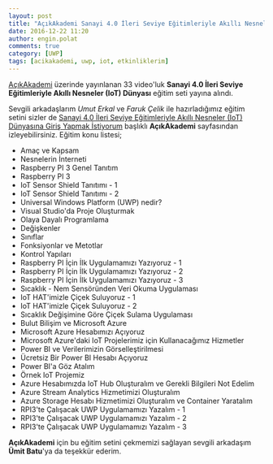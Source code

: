 ```yaml
---
layout: post
title: "AçıkAkademi Sanayi 4.0 İleri Seviye Eğitimleriyle Akıllı Nesneler (IoT) Dünyasına Giriş Yapmak İstiyorum Eğitimi 2016"
date: 2016-12-22 11:20
author: engin.polat
comments: true
category: [UWP]
tags: [acikakademi, uwp, iot, etkinliklerim]
---
```

<a href="http://www.acikakademi.com/" target="_blank">AçıkAkademi</a> üzerinde yayınlanan 33 video'luk **Sanayi 4.0 İleri Seviye Eğitimleriyle Akıllı Nesneler (IoT) Dünyası** eğitim seti yayına alındı.

Sevgili arkadaşlarım *Umut Erkal* ve *Faruk Çelik* ile hazırladığımız eğitim setini sizler de <a href="https://www.acikakademi.com/portal/egitimler/sanayi-4-0.aspx" target="_blank">Sanayi 4.0 İleri Seviye Eğitimleriyle Akıllı Nesneler (IoT) Dünyasına Giriş Yapmak İstiyorum</a> başlıklı **AçıkAkademi** sayfasından izleyebilirsiniz. Eğitim konu listesi;

*   Amaç ve Kapsam
*   Nesnelerin İnterneti
*   Raspberry PI 3 Genel Tanıtım
*   Raspberry PI 3
*   IoT Sensor Shield Tanıtımı - 1
*   IoT Sensor Shield Tanıtımı - 2
*   Universal Windows Platform (UWP) nedir?
*   Visual Studio'da Proje Oluşturmak
*   Olaya Dayalı Programlama
*   Değişkenler
*   Sınıflar
*   Fonksiyonlar ve Metotlar
*   Kontrol Yapıları
*   Raspberry PI İçin İlk Uygulamamızı Yazıyoruz - 1
*   Raspberry PI İçin İlk Uygulamamızı Yazıyoruz - 2
*   Raspberry PI İçin İlk Uygulamamızı Yazıyoruz - 3
*   Sıcaklık - Nem Sensöründen Veri Okuma Uygulaması
*   IoT HAT'imizle Çiçek Suluyoruz - 1
*   IoT HAT'imizle Çiçek Suluyoruz - 2
*   Sıcaklık Değişimine Göre Çiçek Sulama Uygulaması
*   Bulut Bilişim ve Microsoft Azure
*   Microsoft Azure Hesabımızı Açıyoruz
*   Microsoft Azure'daki IoT Projelerimiz için Kullanacağımız Hizmetler
*   Power BI ve Verilerimizin Görselleştirilmesi
*   Ücretsiz Bir Power BI Hesabı Açıyoruz
*   Power BI'a Göz Atalım
*   Örnek IoT Projemiz
*   Azure Hesabımızda IoT Hub Oluşturalım ve Gerekli Bilgileri Not Edelim
*   Azure Stream Analytics Hizmetimizi Oluşturalım
*   Azure Storage Hesabı Hizmetimizi Oluşturalım ve Container Yaratalım
*   RPI3'te Çalışacak UWP Uygulamamızı Yazalım - 1
*   RPI3'te Çalışacak UWP Uygulamamızı Yazalım - 2
*   RPI3'te Çalışacak UWP Uygulamamızı Yazalım - 3

**AçıkAkademi** için bu eğitim setini çekmemizi sağlayan sevgili arkadaşım **Ümit Batu**'ya da teşekkür ederim.